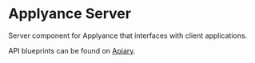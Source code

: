 Applyance Server
==

Server component for Applyance that interfaces with client applications.

API blueprints can be found on [Apiary](http://docs.applyance.apiary.io/).
